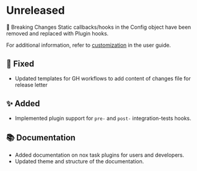 # Unreleased

🚨 Breaking Changes
Static callbacks/hooks in the Config object have been removed and replaced with Plugin hooks.

For additional information, refer to [customization](../user_guide/customization.rst) in the user guide.
## 🐞 Fixed
* Updated templates for GH workflows to add content of changes file for release letter

## ✨ Added
* Implemented plugin support for `pre-` and `post-` integration-tests hooks.

## 📚 Documentation
* Added documentation on nox task plugins for users and developers.
* Updated theme and structure of the documentation.
